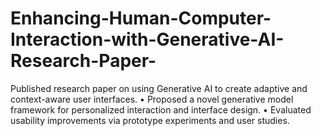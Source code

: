 # Enhancing-Human-Computer-Interaction-with-Generative-AI-Research-Paper-
Published research paper on using Generative AI to create adaptive and context-aware user interfaces. 
• Proposed a novel generative model framework for personalized interaction and interface design. 
• Evaluated usability improvements via prototype experiments and user studies.
